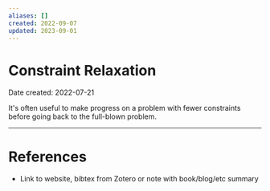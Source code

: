 ```yaml
---
aliases: []
created: 2022-09-07
updated: 2023-09-01
---
```


# Constraint Relaxation
Date created: 2022-07-21

It's often useful to make progress on a problem with fewer constraints before going back to the full-blown problem.

---
# References
* Link to website, bibtex from Zotero or note with book/blog/etc summary